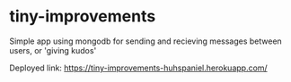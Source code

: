 # tiny-improvements

Simple app using mongodb for sending and recieving messages between users, or 'giving kudos'

Deployed link: https://tiny-improvements-huhspaniel.herokuapp.com/
